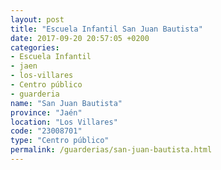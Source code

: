 ```yaml
---
layout: post
title: "Escuela Infantil San Juan Bautista"
date: 2017-09-20 20:57:05 +0200
categories:
- Escuela Infantil
- jaen
- los-villares
- Centro público
- guarderia
name: "San Juan Bautista"
province: "Jaén"
location: "Los Villares"
code: "23008701"
type: "Centro público"
permalink: /guarderias/san-juan-bautista.html
---
```

